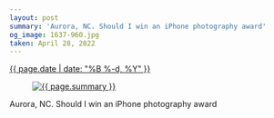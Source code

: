 ```yaml
---
layout: post
summary: 'Aurora, NC. Should I win an iPhone photography award'
og_image: 1637-960.jpg
taken: April 28, 2022
---
```


<div class="post">
 <time>
  <a href="/1637">
   {{ page.date | date: "%B %-d, %Y" }}
  </a>
 </time>
 <a href="/1637">
  <figure data-taken="4/28/2022">
   <img alt="{{ page.summary }}" sizes="(min-width: 700px) 50vw, calc(100vw - 2rem)" src="{{ site.assets_url }}/1637-480.jpg" srcset="{{ site.assets_url }}/1637-240.jpg 240w, {{ site.assets_url }}/1637-480.jpg 480w, {{ site.assets_url }}/1637-720.jpg 720w, {{ site.assets_url }}/1637-960.jpg 960w"/>
  </figure>
 </a>
 <span>
  Aurora, NC. Should I win an iPhone photography award
 </span>
</div>
